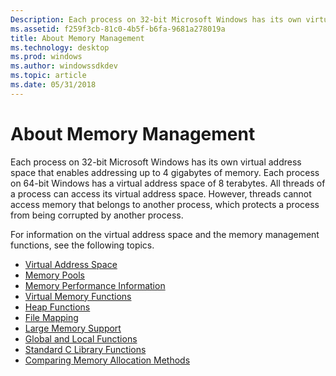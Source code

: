 ```yaml
---
Description: Each process on 32-bit Microsoft Windows has its own virtual address space that enables addressing up to 4 gigabytes of memory.
ms.assetid: f259f3cb-81c0-4b5f-b6fa-9681a278019a
title: About Memory Management
ms.technology: desktop
ms.prod: windows
ms.author: windowssdkdev
ms.topic: article
ms.date: 05/31/2018
---
```


# About Memory Management

Each process on 32-bit Microsoft Windows has its own virtual address space that enables addressing up to 4 gigabytes of memory. Each process on 64-bit Windows has a virtual address space of 8 terabytes. All threads of a process can access its virtual address space. However, threads cannot access memory that belongs to another process, which protects a process from being corrupted by another process.

For information on the virtual address space and the memory management functions, see the following topics.

-   [Virtual Address Space](virtual-address-space.md)
-   [Memory Pools](memory-pools.md)
-   [Memory Performance Information](memory-performance-information.md)
-   [Virtual Memory Functions](virtual-memory-functions.md)
-   [Heap Functions](heap-functions.md)
-   [File Mapping](file-mapping.md)
-   [Large Memory Support](large-memory-support.md)
-   [Global and Local Functions](global-and-local-functions.md)
-   [Standard C Library Functions](standard-c-library-functions.md)
-   [Comparing Memory Allocation Methods](comparing-memory-allocation-methods.md)

 

 



